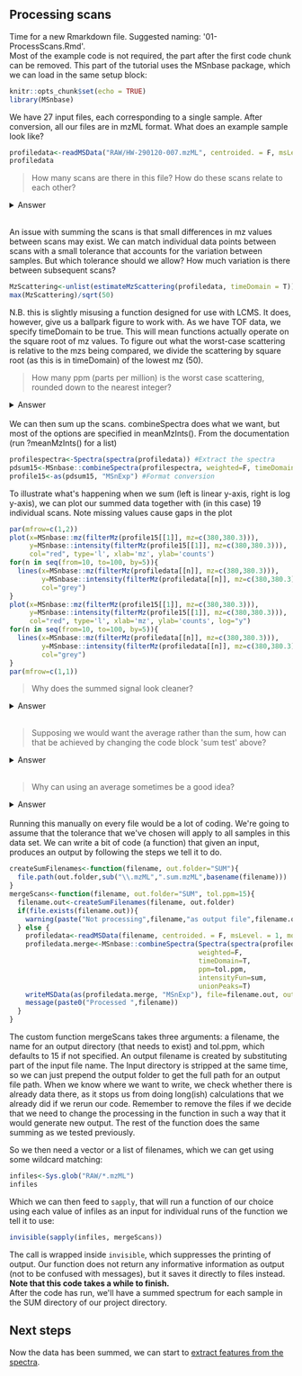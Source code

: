 ## Processing scans

Time for a new Rmarkdown file. Suggested naming: '01-ProcessScans.Rmd'.\
Most of the example code is not required, the part after the first code chunk can be removed. This part of the tutorial uses the MSnbase package, which we can load in the same setup block:

```r
knitr::opts_chunk$set(echo = TRUE)
library(MSnbase)
```

We have 27 input files, each corresponding to a single sample. After conversion, all our files are in mzML format.
What does an example sample look like?

```r
profiledata<-readMSData("RAW/HW-290120-007.mzML", centroided. = F, msLevel. = 1, mode = 'onDisk')
profiledata
```
>How many scans are there in this file?
>How do these scans relate to each other?
<details>
<summary>Answer</summary>

>There are 119 scans (according to the spectra data)\
>How do the scans relate? The spectra data block suggests there is a retention time. Technically this may be the case, but thinking back to the lab practical, no chromatography was involved. The samples were spotted on a plate, and are supposedly a uniform sample - meaning there is no relevant separation that should show across scans. We will get a more accurate picture is we sum the scans together.
</details>
</br>

An issue with summing the scans is that small differences in mz values between scans may exist. We can match individual data points between scans with a small tolerance that accounts for the variation between samples. But which tolerance should we allow? How much variation is there between subsequent scans?

```r
MzScattering<-unlist(estimateMzScattering(profiledata, timeDomain = T))
max(MzScattering)/sqrt(50)
```
N.B. this is slightly misusing a function designed for use with LCMS. It does, however, give us a ballpark figure to work with. As we have TOF data, we specify timeDomain to be true. This will mean functions actually operate on the square root of mz values. To figure out what the worst-case scattering is relative to the mzs being compared, we divide the scattering by square root (as this is in timeDomain) of the lowest mz (50).

>How many ppm (parts per million) is the worst case scattering, rounded down to the nearest integer?
<details>
<summary>Answer</summary>

>1.5e-5 = 15e-6 = 15 ppm
</details>
</br>
We can then sum up the scans. combineSpectra does what we want, but most of the options are specified in meanMzInts(). From the documentation (run ?meanMzInts() for a list)

```r
profilespectra<-Spectra(spectra(profiledata)) #Extract the spectra
pdsum15<-MSnbase::combineSpectra(profilespectra, weighted=F, timeDomain=T, ppm=15, intensityFun=sum, unionPeaks=T)
profile15<-as(pdsum15, "MSnExp") #Format conversion
```

To illustrate what's happening when we sum (left is linear y-axis, right is log y-axis), we can plot our summed data together with (in this case) 19 individual scans. Note missing values cause gaps in the plot

```r
par(mfrow=c(1,2))
plot(x=MSnbase::mz(filterMz(profile15[[1]], mz=c(380,380.3))),
     y=MSnbase::intensity(filterMz(profile15[[1]], mz=c(380,380.3))),
     col="red", type='l', xlab='mz', ylab='counts')
for(n in seq(from=10, to=100, by=5)){
  lines(x=MSnbase::mz(filterMz(profiledata[[n]], mz=c(380,380.3))),
        y=MSnbase::intensity(filterMz(profiledata[[n]], mz=c(380,380.3))),
        col="grey")
}
plot(x=MSnbase::mz(filterMz(profile15[[1]], mz=c(380,380.3))),
     y=MSnbase::intensity(filterMz(profile15[[1]], mz=c(380,380.3))),
     col="red", type='l', xlab='mz', ylab='counts', log="y")
for(n in seq(from=10, to=100, by=5)){
  lines(x=MSnbase::mz(filterMz(profiledata[[n]], mz=c(380,380.3))),
        y=MSnbase::intensity(filterMz(profiledata[[n]], mz=c(380,380.3))),
        col="grey")
}
par(mfrow=c(1,1))
```

>Why does the summed signal look cleaner?
<details>
<summary>Answer</summary>

>The random noise in the individual scans is less of an issue when added together, as it cancels out.
</details>
</br>

>Supposing we would want the average rather than the sum, how can that be achieved by changing the code block 'sum test' above? 
<details>
<summary>Answer</summary>

>The function `combineSpectra` takes an argument called `intensityFun` which is set to `sum` in the block above. Documentation (`?meanMzInts`) shows the default is actually base::mean, which would average the scans. We can therefore replace `sum` by `base::mean` or just remove the entire `intensityFun=sum` argument.
</details>
</br>

>Why can using an average sometimes be a good idea?
<details>
<summary>Answer</summary>

>In some cases the number of scans won't be equal between files. Summing them up would give us different ranges for the intensities between samples that are a technical artefact. In most cases, however, we would rely on another normalisation method to make the signals of different samples more comparable, as there are also other sources of variation that we would want to correct for. An minor advantage to averaging is that the values of an averaged spectrum are much closer to the values in the individual spectra that were used to calculate the average. This can be simulated by dividing y values in the `plot` code for the summed spectra (but not the `lines` code for the individual spectra) by 119 (i.e. `y=(MSnbase::intensity(filterMz(profile15[[1]], mz=c(380,380.3))))/119`)
</details>
</br>
Running this manually on every file would be a lot of coding. We're going to assume that the tolerance that we've chosen will apply to all samples in this data set. We can write a bit of code (a function) that given an input, produces an output by following the steps we tell it to do.



```r
createSumFilenames<-function(filename, out.folder="SUM"){
  file.path(out.folder,sub("\\.mzML",".sum.mzML",basename(filename)))
}
mergeScans<-function(filename, out.folder="SUM", tol.ppm=15){
  filename.out<-createSumFilenames(filename, out.folder)
  if(file.exists(filename.out)){
    warning(paste("Not processing",filename,"as output file",filename.out,"already exists\n"))
  } else {
    profiledata<-readMSData(filename, centroided. = F, msLevel. = 1, mode = 'onDisk')
    profiledata.merge<-MSnbase::combineSpectra(Spectra(spectra(profiledata)),
                                               weighted=F, 
                                               timeDomain=T, 
                                               ppm=tol.ppm, 
                                               intensityFun=sum, 
                                               unionPeaks=T)
    writeMSData(as(profiledata.merge, "MSnExp"), file=filename.out, outformat="mzml")
    message(paste0("Processed ",filename))
  }
}
```

The custom function mergeScans takes three arguments: a filename, the name for an output directory (that needs to exist) and tol.ppm, which defaults to 15 if not specified.
An output filename is created by substituting part of the input file name. The Input directory is stripped at the same time, so we can just prepend the output folder to get the full path for an output file path.
When we know where we want to write, we check whether there is already data there, as it stops us from doing long(ish) calculations that we already did if we rerun our code. Remember to remove the files if we decide that we need to change the processing in the function in such a way that it would generate new output.
The rest of the function does the same summing as we tested previously.

So we then need a vector or a list of filenames, which we can get using some wildcard matching:
```r
infiles<-Sys.glob("RAW/*.mzML")
infiles
```

Which we can then feed to `sapply`, that will run a function of our choice using each value of infiles as an input for individual runs of the function we tell it to use:

```r
invisible(sapply(infiles, mergeScans))
```
The call is wrapped inside `invisible`, which suppresses the printing of output. Our function does not return any informative information as output (not to be confused with messages), but it saves it directly to files instead.\
**Note that this code takes a while to finish.** \
After the code has run, we'll have a summed spectrum for each sample in the SUM directory of our project directory.

## Next steps

Now the data has been summed, we can start to [extract features from the spectra](maldiquant).
